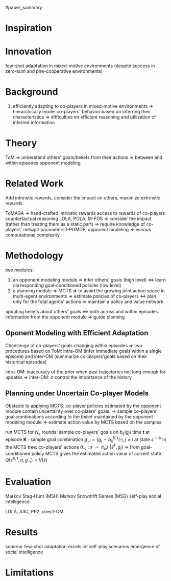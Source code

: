 #paper_summary 

# Inspiration



# Innovation
few-shot adaptation in mixed-motive environments (despite success in zero-sum and pire-cooperative environments)


# Background
1. efficiently adapting to co-players in mixed-motive environments $\Longrightarrow$ hierarchically model co-players' behavior based on inferring their characteristics $\Longrightarrow$ difficulties int efficient reasoning and utilization of inferred information


# Theory
ToM $\Longrightarrow$ understand others' goals/beliefs from their actions $\Longrightarrow$ between and within episodes
opponent modeling


# Related Work
Add intrinstic rewards, consider the impact on others, maximize extrinstic rewards:

ToMAGA $\Longrightarrow$ hand-crafted intrinstic rewards access to rewards of co-players
counterfactual reasoning
LOLA, POLA, M-FOS $\Longrightarrow$ consider the impact (rather than treating them as a static part) $\Longrightarrow$ require knowledge of co-players' netwprl parameters
I-POMDP, opponent modeling $\Longrightarrow$ esrious computational complexity

# Methodology
two modules:
1. an opponent modeling module $\Longrightarrow$ infer others' goals (high level) $\Longleftrightarrow$ learn corresponding goal-conditioned policies (low level)
2. a planning module $\Longrightarrow$ MCTS $\Longrightarrow$ to avoid the growing joint action space in multi-agent environments $\Longrightarrow$ estimate policies of co-players $\Longleftrightarrow$ plan only for the fotal agents' actions $\Longrightarrow$ maintain a policy and value network 

updating beliefs about others' goals  $\Longleftrightarrow$ both across and within episodes
information from the opponent module $\Longrightarrow$ guide planning

## Oponent Modeling with Efficient Adaptation
Chanllenge of co-players' goals changing within episodes $\Longrightarrow$ two procedures based on ToM: intra-OM (infer immediate goals within a single episode) and inter-OM (summarize co-players'goals based on their historical episodes)

intra-OM: inaccuracy of the prior when past trajectories not long enough for updates $\Longrightarrow$ inter-OM: $\alpha$ control the importance of the history

## Planning under Uncertain Co-player Models
Obstacle to applying MCTS: co-player policies estimated by the opponent module contain uncertainty over co-plaers' goals. $\Longrightarrow$ sample co-players' goal combinations according to the belief maintained by the opponent modeling module $\Longrightarrow$ estimate action value by MCTS based on the samples 


run MCTS for $N_{s}$ rounds:
	sample co-players' goals on $b_{ij}(g_{j})$ 
	time **t** at episode **K** :
		sample goal combination $g_{-i}={\{g_{j}\ {\sim}\ b_{ij}^{K,t}(\cdot),j\neq i}$ 
		at state $s^{ {\sim}k}$ in the MCTS tree: 
			co-players' actions $\tilde{a}_{-i}$ :  $s\enspace{\sim}\enspace \pi_{\omega}(\cdot|\tilde{s}^{k},g_{j})$  $\Longrightarrow$ from goal-conditioned policy
			MCTS gives the estimated action value of current state $Q(s^{K,t},a,g_{-i})=V(\tilde{s})$
# Evaluation
Markov Stag-Hunt (MSH)
Markov Snowdrift Games (MSG) 
self-play
social intelligence 

LOLA, A3C, PR2, direct-OM
# Results
superior few-shot adaptation
excels int self-play scenarios
emergence of social intelligence


# Limitations




